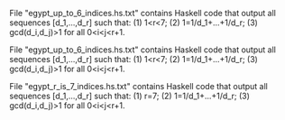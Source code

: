 File "egypt_up_to_6_indices.hs.txt" contains Haskell code that output all sequences [d_1,...,d_r] such that: (1) 1<r<7; (2) 1=1/d_1+...+1/d_r; (3) gcd(d_i,d_j)>1 for all 0<i<j<r+1.


File "egypt_up_to_6_indices.hs.txt" contains Haskell code that output all sequences [d_1,...,d_r] such that: (1) 1<r<7; (2) 1=1/d_1+...+1/d_r; (3) gcd(d_i,d_j)>1 for all 0<i<j<r+1.


File "egypt_r_is_7_indices.hs.txt" contains Haskell code that output all sequences [d_1,...,d_r] such that: (1) r=7; (2) 1=1/d_1+...+1/d_r; (3) gcd(d_i,d_j)>1 for all 0<i<j<r+1.
